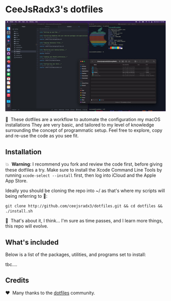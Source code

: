 # CeeJsRadx3's dotfiles

![Dotfiles preview](https://github.com/ceejsradx3/dotfiles/blob/main/preview.jpg)

🤗 &nbsp;These dotfiles are a workflow to automate the configuration my macOS installations They are very basic, and tailored to my level of knowledge surrounding the concept of programmatic setup. Feel free to explore, copy and re-use the code as you see fit.

## Installation

💥 &nbsp;**Warning**: I recommend you fork and review the code first, before giving these dotfiles
a try. Make sure to install the Xcode Command Line Tools by running
`xcode-select --install` first, then log into iCloud and the Apple App Store.

Ideally you should be cloning the repo into ~/ as that's where my scripts will being referring to 🤖:

    git clone http://github.com/ceejsradx3/dotfiles.git && cd dotfiles && ./install.sh

🤔 &nbsp;That's about it, I think... I'm sure as time passes, and I learn more things, this repo will evolve.

## What's included

Below is a list of the packages, utilities, and programs set to install:

tbc....

## Credits

❤️ &nbsp;Many thanks to the [dotfiles](https://dotfiles.github.io/) community.
